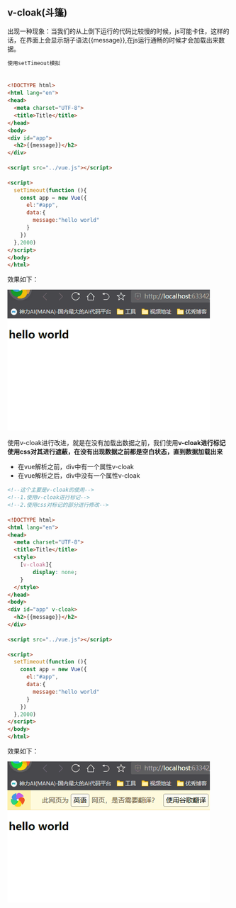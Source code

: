 ## v-cloak(斗篷)

出现一种现象：当我们的从上倒下运行的代码比较慢的时候，js可能卡住，这样的话，在界面上会显示胡子语法{{message}},在js运行通畅的时候才会加载出来数据。

```html
使用setTimeout模拟


<!DOCTYPE html>
<html lang="en">
<head>
  <meta charset="UTF-8">
  <title>Title</title>
</head>
<body>
<div id="app">
  <h2>{{message}}</h2>
</div>

<script src="../vue.js"></script>

<script>
  setTimeout(function (){
    const app = new Vue({
      el:"#app",
      data:{
        message:"hello world"
      }
    })
  },2000)
</script>
</body>
</html>
```

效果如下：

![动画2](image\动画2.gif)

使用v-cloak进行改进，就是在没有加载出数据之前，我们使用**v-cloak进行标记使用css对其进行遮蔽，在没有出现数据之前都是空白状态，直到数据加载出来**

- 在vue解析之前，div中有一个属性v-cloak
- 在vue解析之后，div中没有一个属性v-cloak

```html
<!--这个主要是v-cloak的使用-->
<!--1.使用v-cloak进行标记-->
<!--2.使用css对标记的部分进行修改-->

<!DOCTYPE html>
<html lang="en">
<head>
  <meta charset="UTF-8">
  <title>Title</title>
  <style>
    [v-cloak]{
        display: none;
    }
  </style>
</head>
<body>
<div id="app" v-cloak>
  <h2>{{message}}</h2>
</div>

<script src="../vue.js"></script>

<script>
  setTimeout(function (){
    const app = new Vue({
      el:"#app",
      data:{
        message:"hello world"
      }
    })
  },2000)
</script>
</body>
</html>
```

效果如下：

![动画3](image\动画3.gif)